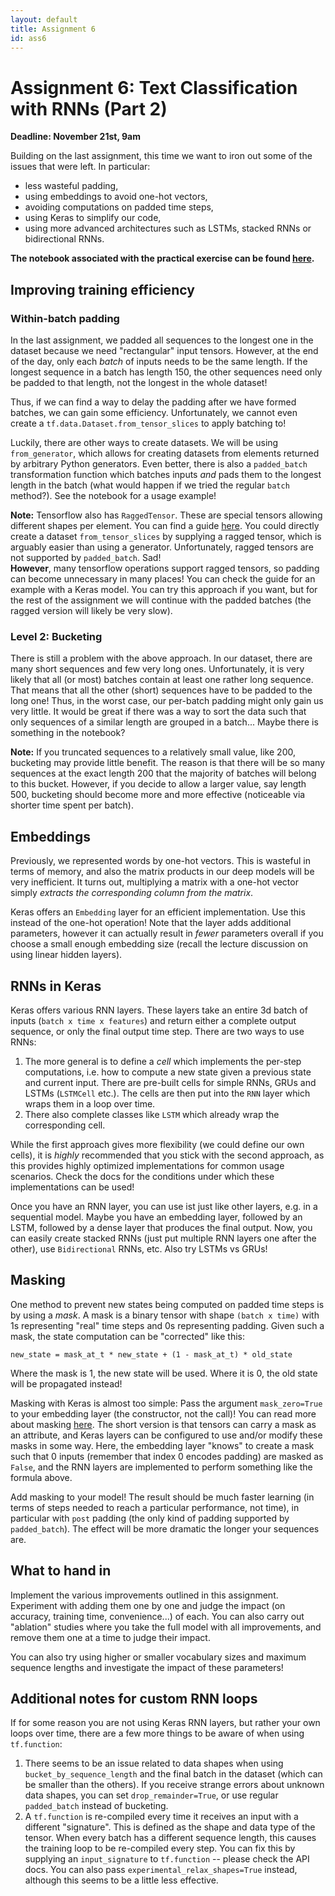 ```yaml
---
layout: default
title: Assignment 6
id: ass6
---
```



# Assignment 6: Text Classification with RNNs (Part 2)
**Deadline: November 21st, 9am**

Building on the last assignment, this time we want to iron out some of the issues
that were left. In particular:
- less wasteful padding,
- using embeddings to avoid one-hot vectors,
- avoiding computations on padded time steps,
- using Keras to simplify our code,
- using more advanced architectures such as LSTMs, stacked RNNs or 
  bidirectional RNNs.
  
**The notebook associated with the practical exercise can be found 
[here](https://ovgu-ailab.github.io/idl2022/assignments/6/rnns_part2.ipynb).**


## Improving training efficiency

### Within-batch padding
In the last assignment, we padded all sequences to the longest one in the dataset
because we need "rectangular" input tensors.
However, at the end of the day, only each _batch_ of inputs needs to be the same
length. If the longest sequence in a batch has length 150, the other sequences
need only be padded to that length, not the longest in the whole dataset!

Thus, if we can find a way to delay the padding after we have formed batches, we can
gain some efficiency. Unfortunately, we cannot even create a `tf.data.Dataset.from_tensor_slices`
to apply batching to!

Luckily, there are other ways to create datasets. We will be using `from_generator`,
which allows for creating datasets from elements returned by arbitrary Python
generators. Even better, there is also a `padded_batch` transformation function
which batches inputs _and_ pads them to the longest length in the batch (what
would happen if we tried the regular `batch` method?). See the notebook for a
usage example!

**Note:** Tensorflow also has `RaggedTensor`. These are special tensors allowing
different shapes per element. You can find a guide 
[here](https://www.tensorflow.org/guide/ragged_tensor). You could directly
create a dataset `from_tensor_slices` by supplying a ragged tensor, which is 
arguably easier than using a generator. Unfortunately, ragged tensors are not
supported by `padded_batch`. Sad!  
**However**, many tensorflow operations support ragged tensors, so padding can
become unnecessary in many places! You can check the guide for an example with a
Keras model. You can try this approach if you want, but for the rest of the 
assignment we will continue with the padded batches (the ragged version will likely
be very slow).

### Level 2: Bucketing
There is still a problem with the above approach. In our dataset, there are many
short sequences and few very long ones. Unfortunately, it is very likely that
all (or most) batches contain at least one rather long sequence. That means that
all the other (short) sequences have to be padded to the long one! Thus, in the
worst case, our per-batch padding might only gain us very little. It would be
great if there was a way to sort the data such that only sequences of a similar
length are grouped in a batch... Maybe there is something in the notebook?

**Note:** If you truncated sequences to a relatively small value, like 200, bucketing
may provide little benefit. The reason is that there will be so many sequences
at the exact length 200 that the majority of batches will belong to this bucket.
However, if you decide to allow a larger value, say length 500, bucketing should
become more and more effective (noticeable via shorter time spent per batch).


## Embeddings

Previously, we represented words by one-hot vectors. This is wasteful in terms 
of memory, and also the matrix products in our deep models will be very
inefficient. It turns out, multiplying a matrix with a one-hot vector simply
_extracts the corresponding column from the matrix_.

Keras offers an `Embedding` layer for an efficient implementation. Use this
instead of the one-hot operation! Note that the layer adds additional parameters,
however it can actually result in _fewer_ parameters overall if you choose a small
enough embedding size (recall the lecture discussion on using linear hidden
layers).


## RNNs in Keras

Keras offers various RNN layers. These layers take an entire 3d batch of inputs
(`batch x time x features`) and return either a complete output sequence, or only
the final output time step. There are two ways to use RNNs:
1. The more general is to define a _cell_ which implements the per-step computations,
i.e. how to compute a new state given a previous state and current input. There
  are pre-built cells for simple RNNs, GRUs and LSTMs (`LSTMCell` etc.). The cells are then put
  into the `RNN` layer which wraps them in a loop over time.
2. There also complete classes like `LSTM` which already wrap the corresponding cell.

While the first approach gives more flexibility (we could define our own cells),
it is _highly_ recommended that you stick with the second approach, as this
provides highly optimized implementations for common usage scenarios. Check the
docs for the conditions under which these implementations can be used!

Once you have an RNN layer, you can use ist just like other layers, e.g. in
a sequential model. Maybe you have an embedding layer, followed by an LSTM, 
followed by a dense layer that produces the final output. Now, you can easily
create stacked RNNs (just put multiple RNN layers one after the other), use
`Bidirectional` RNNs, etc. Also try LSTMs vs GRUs!


## Masking

One method to prevent new states being computed on padded time steps is by
using a _mask_. A mask is a binary tensor with shape `(batch x time)` with 1s
representing "real" time steps and 0s representing padding. Given such a mask,
the state computation can be "corrected" like this: 

`new_state = mask_at_t * new_state + (1 - mask_at_t) * old_state`

Where the mask is 1, the new state will be used. Where it is 0, the old state will
be propagated instead!

Masking with Keras is almost too simple: Pass the argument `mask_zero=True` to
your embedding layer (the constructor, not the call)! You can read more about
masking [here](https://www.tensorflow.org/guide/keras/masking_and_padding). The
short version is that tensors can carry a mask as an attribute, and Keras
layers can be configured to use and/or modify these masks in some way. Here,
the embedding layer "knows" to create a mask such that 0 inputs (remember that index
0 encodes padding) are masked as `False`, and the RNN layers are implemented to
perform something like the formula above.

Add masking to your model! The result should be much faster learning 
(in terms of steps needed to reach a particular performance, not time), 
in particular
with `post` padding (the only kind of padding supported by `padded_batch`). The
effect will be more dramatic the longer your sequences are.


## What to hand in

Implement the various improvements outlined in this assignment. Experiment
with adding them one by one and judge the impact (on accuracy, training time,
convenience...) of each. You can also carry out "ablation" studies where you take
the full model with all improvements, and remove them one at a time to judge their
impact. 

You can also try using higher or smaller vocabulary sizes and maximum sequence
lengths and investigate the impact of these parameters!


## Additional notes for custom RNN loops

If for some reason you are not using Keras RNN layers, but rather your own loops
over time, there are a few more things to be aware of when using `tf.function`:
1. There seems to be an issue related to data shapes when using `bucket_by_sequence_length`
and the final batch in the dataset (which can be smaller than the others). If you
   receive strange errors about unknown data shapes, you can set `drop_remainder=True`,
   or use regular `padded_batch` instead of bucketing.
2. A `tf.function` is re-compiled every time it receives an input with a different
"signature". This is defined as the shape and data type of the tensor. When every
   batch has a different sequence length, this causes the training loop to be
   re-compiled every step. You can fix this by supplying an `input_signature` to
   `tf.function` -- please check the API docs. You can also pass `experimental_relax_shapes=True`
   instead, although this seems to be a little less effective.
   
